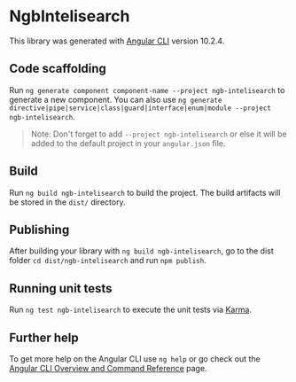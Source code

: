 # NgbIntelisearch

This library was generated with [Angular CLI](https://github.com/angular/angular-cli) version 10.2.4.

## Code scaffolding

Run `ng generate component component-name --project ngb-intelisearch` to generate a new component. You can also use `ng generate directive|pipe|service|class|guard|interface|enum|module --project ngb-intelisearch`.
> Note: Don't forget to add `--project ngb-intelisearch` or else it will be added to the default project in your `angular.json` file. 

## Build

Run `ng build ngb-intelisearch` to build the project. The build artifacts will be stored in the `dist/` directory.

## Publishing

After building your library with `ng build ngb-intelisearch`, go to the dist folder `cd dist/ngb-intelisearch` and run `npm publish`.

## Running unit tests

Run `ng test ngb-intelisearch` to execute the unit tests via [Karma](https://karma-runner.github.io).

## Further help

To get more help on the Angular CLI use `ng help` or go check out the [Angular CLI Overview and Command Reference](https://angular.io/cli) page.
